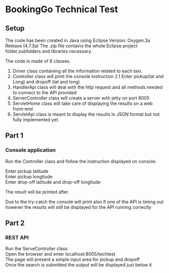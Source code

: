 # BookingGo Technical Test


## Setup

The code has been created in Java using Eclipse Version: Oxygen.3a Release (4.7.3a)
The .zip file contains the whole Eclipse project folder,subfolders and libraries necessary.

The code is made of 6 classes.
  1. Driver class containing all the information related to each taxi.
  2. Controller class will print the console instruction 
    2.1 Enter pickup(lat and Long) and dropoff (lat and long)
  3. HandlerApi class will deal with the http request and all methods needed to connect to the API provided
  4. ServerController class will create a server with jetty on port 8005
  5. ServletHome class will take care of displaying the results on a web front-end
  6. ServletApi class is meant to display the results in JSON format but not fully implemented yet.

## Part 1

### Console application
Run the Controller class and follow the instruction displayed on console:

Enter pickup latitude <br /> 
Enter pickup longitude <br /> 
Enter drop-off latitude and drop-off longitude<br />

The result will be printed after.

Due to the try-catch the console will print also if one of the API is timing out
however the results will still be displayed for the API running correctly


## Part 2

### REST API
Run the ServeController class <br />
Open the browser and enter localhost:8005/techtest <br />
The page will present a simple input area for pickup and dropoff <br />
Once the search is submitted the output will be displayed just below it 
